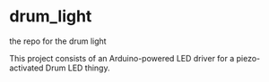 # drum_light
the repo for the drum light

This project consists of an Arduino-powered LED driver for a piezo-activated Drum LED thingy.
